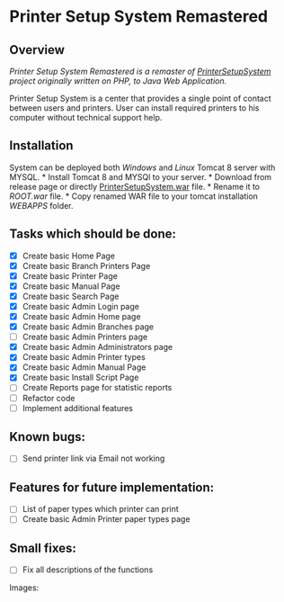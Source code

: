 # Printer Setup System Remastered

## Overview

*Printer Setup System Remastered is a remaster of [PrinterSetupSystem](https://github.com/akshinmustafayev/PrinterSetupSystem) project originally written on PHP, to Java Web Application.*

Printer Setup System is a center that provides a single point of contact between users and printers. User can install required printers to his computer without technical support help. 

## Installation
System can be deployed both _Windows_ and _Linux_ Tomcat 8 server with MYSQL. 
	* Install Tomcat 8 and MYSQl to your server. 
	* Download from release page or directly [PrinterSetupSystem.war](https://github.com/akshinmustafayev/Printer-Setup-System-Remastered/tree/master/deploy) file. 
	* Rename it to _ROOT.war_ file. 
	* Copy renamed WAR file to your tomcat installation _WEBAPPS_ folder. 

## Tasks which should be done:
- [x] Create basic Home Page
- [x] Create basic Branch Printers Page
- [x] Create basic Printer Page
- [x] Create basic Manual Page
- [x] Create basic Search Page
- [x] Create basic Admin Login page
- [x] Create basic Admin Home page
- [x] Create basic Admin Branches page
- [ ] Create basic Admin Printers page
- [x] Create basic Admin Administrators page
- [x] Create basic Admin Printer types
- [x] Create basic Admin Manual Page 
- [x] Create basic Install Script Page 
- [ ] Create Reports page for statistic reports
- [ ] Refactor code
- [ ] Implement additional features

## Known bugs:
- [ ] Send printer link via Email not working

## Features for future implementation:
- [ ] List of paper types which printer can print
- [ ] Create basic Admin Printer paper types page

## Small fixes:
- [ ] Fix all descriptions of the functions

Images: